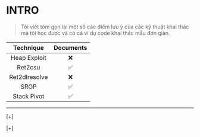 # INTRO
>Tôi viết tóm gọn lại một số các điểm lưu ý của các kỹ thuật khai thác mà tôi học được và có cả ví dụ code khai thác mẫu đơn giản.

| Technique  | Documents |
|:----------:|:---------:|
|Heap Exploit|    ❌    |
|Ret2csu| ✅   |
|Ret2dlresolve|  ❌   |
|SROP| ✅   |
|Stack Pivot| ✅   |

----------------------------------------------------

[+]

[+]
